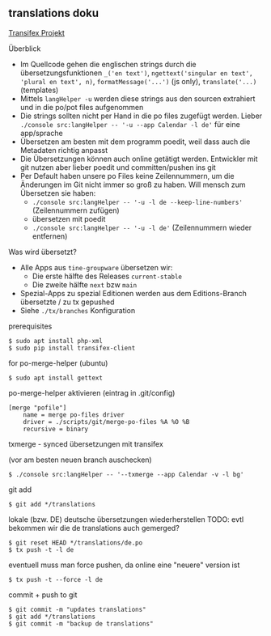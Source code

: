 translations doku
-----------------

[Transifex Projekt](https://app.transifex.com/tine/groupware/dashboard/)

Überblick

- Im Quellcode gehen die englischen strings durch die übersetzungsfunktionen `_('en text')`, `ngettext('singular en text', 'plural en text', n)`, `formatMessage('...')` (js only), `translate('...)` (templates)
- Mittels `langHelper -u` werden diese strings aus den sourcen extrahiert und in die po/pot files aufgenommen
- Die strings sollten nicht per Hand in die po files zugefügt werden. Lieber `./console src:langHelper -- '-u --app Calendar -l de'` für eine app/sprache
- Übersetzen am besten mit dem programm poedit, weil dass auch die Metadaten richtig anpasst
- Die Übersetzungen können auch online getätigt werden. Entwickler mit git nutzen aber lieber poedit und committen/pushen ins git
- Per Default haben unsere po Files keine Zeilennummern, um die Änderungen im Git nicht immer so groß zu haben. Will mensch zum Übersetzen sie haben:
  - `./console src:langHelper -- '-u -l de --keep-line-numbers'` (Zeilennummern zufügen)
  - übersetzen mit poedit
  - `./console src:langHelper -- '-u -l de'` (Zeilennummern wieder entfernen)

Was wird übersetzt?

- Alle Apps aus `tine-groupware` übersetzen wir:
  - Die erste hälfte des Releases `current-stable`
  - Die zweite hälfte `next` bzw `main`
- Spezial-Apps zu spezial Editionen werden aus dem Editions-Branch übersetzte / zu tx gepushed
- Siehe `./tx/branches` Konfiguration

prerequisites

    $ sudo apt install php-xml
    $ sudo pip install transifex-client

for po-merge-helper (ubuntu)

    $ sudo apt install gettext

po-merge-helper aktivieren (eintrag in .git/config)

    [merge "pofile"]
        name = merge po-files driver
        driver = ./scripts/git/merge-po-files %A %O %B
        recursive = binary

txmerge - synced übersetzungen mit transifex

(vor am besten neuen branch auschecken)

    $ ./console src:langHelper -- '--txmerge --app Calendar -v -l bg'

git add

    $ git add */translations

lokale (bzw. DE) deutsche übersetzungen wiederherstellen
TODO: evtl bekommen wir die de translations auch gemerged?

    $ git reset HEAD */translations/de.po 
    $ tx push -t -l de

eventuell muss man force pushen, da online eine "neuere" version ist

    $ tx push -t --force -l de  

commit + push to git

    $ git commit -m "updates translations"
    $ git add */translations
    $ git commit -m "backup de translations"    

